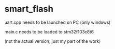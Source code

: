# smart_flash
uart.cpp needs to be launched on PC (only windows)

main.c needs to be loaded to stm32f103c8t6

(not the actual version, just my part of the work)
